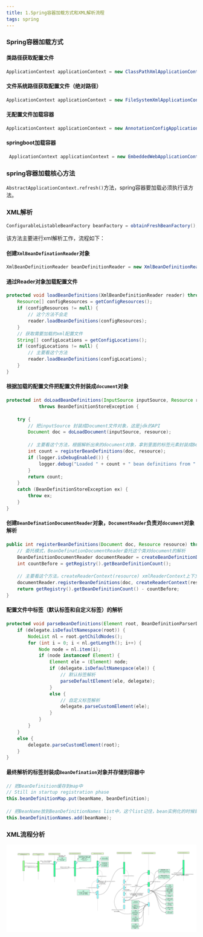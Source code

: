 ```yaml
---
title: 1.Spring容器加载方式和XML解析流程
tags: spring
---
```


### Spring容器加载方式

#### 类路径获取配置文件

```java
ApplicationContext applicationContext = new ClassPathXmlApplicationContext("spring.xml");
```

#### 文件系统路径获取配置文件（绝对路径）

```java
ApplicationContext applicationContext = new FileSystemXmlApplicationContext("");
```

#### 无配置文件加载容器

```java
ApplicationContext applicationContext = new AnnotationConfigApplicationContext("com.gaochaojin");
```

#### springboot加载容器

```java
 ApplicationContext applicationContext = new EmbeddedWebApplicationContext();
```

### spring容器加载核心方法

`AbstractApplicationContext.refresh()`方法，spring容器要加载必须执行该方法。

### XML解析

```java
ConfigurableListableBeanFactory beanFactory = obtainFreshBeanFactory();
```

该方法主要进行xml解析工作，流程如下：

#### 创建`XmlBeanDefinationReader`对象

```java
XmlBeanDefinitionReader beanDefinitionReader = new XmlBeanDefinitionReader(beanFactory);
```

#### 通过Reader对象加载配置文件

```java
protected void loadBeanDefinitions(XmlBeanDefinitionReader reader) throws BeansException, IOException {
    Resource[] configResources = getConfigResources();
    if (configResources != null) {
        // 这个方法不会走
        reader.loadBeanDefinitions(configResources);
    }
    // 获取需要加载的xml配置文件
    String[] configLocations = getConfigLocations();
    if (configLocations != null) {
        // 主要看这个方法
        reader.loadBeanDefinitions(configLocations);
    }
}
```

#### 根据加载的配置文件把配置文件封装成`document`对象

```java
protected int doLoadBeanDefinitions(InputSource inputSource, Resource resource)
			throws BeanDefinitionStoreException {

    try {
        // 把inputSource 封装成Document文件对象，这是jdk的API
        Document doc = doLoadDocument(inputSource, resource);

        // 主要看这个方法，根据解析出来的document对象，拿到里面的标签元素封装成BeanDefination
        int count = registerBeanDefinitions(doc, resource);
        if (logger.isDebugEnabled()) {
            logger.debug("Loaded " + count + " bean definitions from " + resource);
        }
        return count;
    }
    catch (BeanDefinitionStoreException ex) {
        throw ex;
    }
}	
```

#### 创建`BeanDefinationDocumentReader`对象，`DocumentReader`负责对`document`对象解析

```java
public int registerBeanDefinitions(Document doc, Resource resource) throws BeanDefinitionStoreException {
    // 委托模式，BeanDefinationDocumentReader委托这个类对document的解析
    BeanDefinitionDocumentReader documentReader = createBeanDefinitionDocumentReader();
    int countBefore = getRegistry().getBeanDefinitionCount();

    // 主要看这个方法，createReaderContext(resource) xmlReaderContext上下文，封装了XmlBeanDefinationReader
    documentReader.registerBeanDefinitions(doc, createReaderContext(resource));
    return getRegistry().getBeanDefinitionCount() - countBefore;
}
```

#### 配置文件中标签（默认标签和自定义标签）的解析

```java
protected void parseBeanDefinitions(Element root, BeanDefinitionParserDelegate delegate) {
    if (delegate.isDefaultNamespace(root)) {
        NodeList nl = root.getChildNodes();
        for (int i = 0; i < nl.getLength(); i++) {
            Node node = nl.item(i);
            if (node instanceof Element) {
                Element ele = (Element) node;
                if (delegate.isDefaultNamespace(ele)) {
                    // 默认标签解析
                    parseDefaultElement(ele, delegate);
                }
                else {
                    // 自定义标签解析
                    delegate.parseCustomElement(ele);
                }
            }
        }
    }
    else {
        delegate.parseCustomElement(root);
    }
}
```

#### 最终解析的标签封装成`BeanDefination`对象并存储到容器中

```java
// 把BeanDefinition缓存到map中
// Still in startup registration phase
this.beanDefinitionMap.put(beanName, beanDefinition);

// 把BeanName放到BeanDefinitionNames list中，这个list记住，bean实例化的时候需要用到
this.beanDefinitionNames.add(beanName);
```

### XML流程分析

![XML流程分析](/img/spring/spring-xml-parse.jpg)

